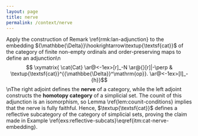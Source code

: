 ```yaml
---
layout: page
title: nerve
permalink: /context/nerve
---
```

Apply the construction of Remark \ref{rmk:lan-adjunction} to the embedding ${\mathbbe{\Delta}}\hookrightarrow\textup{\textsf{cat}}$ of the category of finite non-empty ordinals and order-preserving maps to define an adjunction\n$$ \xymatrix{ \cat{Cat} \ar@<-1ex>[r]_-N \ar@{}[r]|-\perp & \textup{\textsf{cat}}^{{\mathbbe{\Delta}}^\mathrm{op}}. \ar@<-1ex>[l]_-{h}}$$\nThe right adjoint defines the **nerve** of a category, while the left adjoint constructs the **homotopy category** of a simplicial set. The counit of this adjunction is an isomorphism, so Lemma \ref{lem:counit-conditions} implies that the nerve is fully faithful. Hence, $\textup{\textsf{cat}}$ defines a reflective subcategory of the category of simplicial sets, proving the claim made in Example \ref{exs:reflective-subcats}\eqref{itm:cat-nerve-embedding}.
